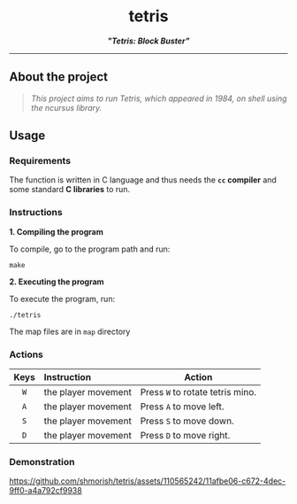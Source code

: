 <h1 align="center">
	tetris
</h1>

<p align="center">
	<b><i>"Tetris: Block Buster"</i></b><br>
</p>

---

## About the project

> _This project aims to run Tetris, which appeared in 1984, on shell using the ncursus library._


## Usage

### Requirements

The function is written in C language and thus needs the **`cc` compiler** and some standard **C libraries** to run.

### Instructions

**1. Compiling the program**

To compile, go to the program path and run:

```shell
make
```

**2. Executing the program**

To execute the program, run:

```shell
./tetris
```

The map files are in `map` directory


### Actions

| Keys   | Instruction                         | Action                                                 |
| :----: | :---------------------------------- | ------------------------------------------------------ |
| `W`    | the player movement                 | Press `W` to rotate tetris mino.                       |
| `A`    | the player movement                 | Press `A` to move left.                                |
| `S`    | the player movement                 | Press `S` to move down.                                |
| `D`    | the player movement                 | Press `D` to move right.                               |


### Demonstration



https://github.com/shmorish/tetris/assets/110565242/11afbe06-c672-4dec-9ff0-a4a792cf9938

